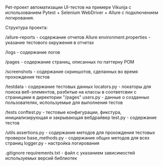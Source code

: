 Pet-проект автоматизации UI-тестов на примере Vikunja с использованием Pytest + Selenium WebDriver + Allure с подключением логирования. 

Структура проекта:

/allure-reports - содержание отчетов Allure
    environment.properties - указание тестового окружения в отчетах

/logs - содержание логов 

/pages - содержание страниц, описанных по паттерну POM

/screenshots - содержание скриншотов, сделанных во время прохождения тестов

/testdata - содержание тестовых данных
    locators.py - локаторы для поиска веб-элементов, разбитые на классы в соответсвии с страницами в директории "/pages"
    users.py - данные о созданных пользователях, используемые для выполнения тестов

/tests 
    conftest.py - тестовые конфигурации, фикстура, инициализирующая и закрывающая вебдрайвер
    test.py - содержание тестов

/utils
    assertions.py - содержание методов для прохождения тестовых проверок
    base_methods.py - содержание общих методов для всех страниц
    logger.py - настройка логирования

.gitignore
requirements.txt - файл с указанием зависимостей используемых версий библиотек 